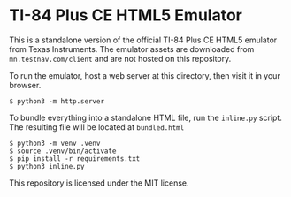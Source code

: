 # TI-84 Plus CE HTML5 Emulator

This is a standalone version of the official TI-84 Plus CE HTML5 emulator from Texas Instruments. The emulator assets are downloaded from `mn.testnav.com/client` and are not hosted on this repository.

To run the emulator, host a web server at this directory, then visit it in your browser.
```
$ python3 -m http.server
```

To bundle everything into a standalone HTML file, run the `inline.py` script. The resulting file will be located at `bundled.html`
```
$ python3 -m venv .venv
$ source .venv/bin/activate
$ pip install -r requirements.txt
$ python3 inline.py
```

This repository is licensed under the MIT license. 